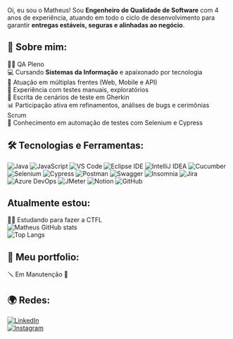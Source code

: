 Oi, eu sou o Matheus!
Sou **Engenheiro de Qualidade de Software** com 4 anos de experiência, 
atuando em todo o ciclo de desenvolvimento para garantir **entregas estáveis, seguras e alinhadas ao negócio**.  

## 📝 Sobre mim:
👨‍💻 QA Pleno  
💻 Cursando **Sistemas da Informação** e apaixonado por tecnologia  
🦾 Atuação em múltiplas frentes (Web, Mobile e API)  
🤝 Experiência com testes manuais, exploratórios  
📝 Escrita de cenários de teste em Gherkin  
📊 Participação ativa em refinamentos, análises de bugs e cerimônias Scrum  
🔧 Conhecimento em automação de testes com Selenium e Cypress  

 
## 🛠️ Tecnologias e Ferramentas:
![Java](https://img.shields.io/badge/Java-007396?style=for-the-badge&logo=openjdk&logoColor=white)
![JavaScript](https://img.shields.io/badge/JavaScript-F7DF1E?style=for-the-badge&logo=javascript&logoColor=000)
![VS Code](https://img.shields.io/badge/VS%20Code-007ACC?style=for-the-badge&logo=visual-studio-code&logoColor=white)
![Eclipse IDE](https://img.shields.io/badge/Eclipse%20IDE-2C2255?style=for-the-badge&logo=eclipse-ide&logoColor=white)
![IntelliJ IDEA](https://img.shields.io/badge/IntelliJ%20IDEA-000000?style=for-the-badge&logo=intellij-idea&logoColor=white)
![Cucumber](https://img.shields.io/badge/Cucumber-23D96C?style=for-the-badge&logo=cucumber&logoColor=white)
![Selenium](https://img.shields.io/badge/Selenium-43B02A?style=for-the-badge&logo=selenium&logoColor=white)
![Cypress](https://img.shields.io/badge/Cypress-17202C?style=for-the-badge&logo=cypress&logoColor=white)
![Postman](https://img.shields.io/badge/Postman-FF6C37?style=for-the-badge&logo=postman&logoColor=white)
![Swagger](https://img.shields.io/badge/Swagger-85EA2D?style=for-the-badge&logo=swagger&logoColor=000)
![Insomnia](https://img.shields.io/badge/Insomnia-4000BF?style=for-the-badge&logo=insomnia&logoColor=white)
![Jira](https://img.shields.io/badge/Jira-0052CC?style=for-the-badge&logo=jira&logoColor=white)
![Azure DevOps](https://img.shields.io/badge/Azure%20DevOps-0078D7?style=for-the-badge&logo=azure-devops&logoColor=white)
![JMeter](https://img.shields.io/badge/JMeter-D22128?style=for-the-badge&logo=apache-jmeter&logoColor=white)
![Notion](https://img.shields.io/badge/Notion-000000?style=for-the-badge&logo=notion&logoColor=white)
![GitHub](https://img.shields.io/badge/GitHub-181717?style=for-the-badge&logo=github&logoColor=white)

##  Atualmente estou:

👨‍🏫 Estudando para fazer a CTFL    
![Matheus GitHub stats](https://github-readme-stats.vercel.app/api?username=MPCavalcante&show_icons=true&theme=radical)  
![Top Langs](https://github-readme-stats.vercel.app/api/top-langs/?username=MPCavalcante&layout=compact&theme=radical)  


## 🚀 Meu portfolio:

🪛 Em Manutenção 🧱

## 🌍 Redes:

[![LinkedIn](https://img.shields.io/badge/LinkedIn-0A66C2?style=for-the-badge&logo=linkedin&logoColor=white)](https://www.linkedin.com/in/mpcavalcante/)  
[![Instagram](https://img.shields.io/badge/Instagram-E4405F?style=for-the-badge&logo=instagram&logoColor=white)](https://www.instagram.com/mpcavalcantee/)



